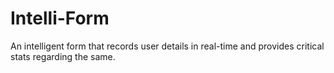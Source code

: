 # Intelli-Form
An intelligent form that records user details in real-time and provides critical stats regarding the same.
